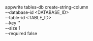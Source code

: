 appwrite tables-db create-string-column \
    --database-id <DATABASE_ID> \
    --table-id <TABLE_ID> \
    --key '' \
    --size 1 \
    --required false
